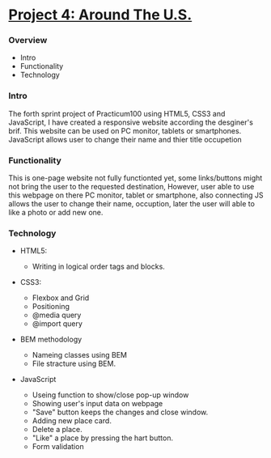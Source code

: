 # [Project 4: Around The U.S.](https://gte34g.github.io/web_project_4/)
### Overview
* Intro
* Functionality
* Technology

### Intro
The forth sprint project of Practicum100 using HTML5, CSS3 and JavaScript, I have created a responsive website according the desginer's
brif. This website can be used on PC monitor, tablets or smartphones. JavaScript allows user to change their name and thier title occupetion

### Functionality
This is one-page website not fully functionted yet, some links/buttons might not bring the user to the requested destination, 
However, user able to use this webpage on there PC monitor, tablet or smartphone, also connecting JS allows the user to change their name, occuption,
later the user will able to like a photo or add new one. 


### Technology
* HTML5:
  * Writing in logical order tags and blocks.

* CSS3:
 	* Flexbox and Grid
	* Positioning
	* @media query
	* @import query

* BEM methodology
	* Nameing classes using BEM
	* File stracture using BEM.

* JavaScript
	* Useing function to show/close pop-up window
	* Showing user's input data on webpage
	* "Save" button keeps the changes and close window.
	* Adding new place card.
	* Delete a place.
	* "Like" a place by pressing the hart button.
	* Form validation

